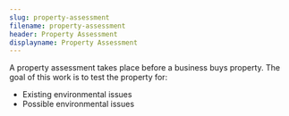 ```yaml
---
slug: property-assessment
filename: property-assessment
header: Property Assessment
displayname: Property Assessment
---
```


A property assessment takes place before a business buys property. The goal of this work is to test the property for:

- Existing environmental issues
- Possible environmental issues

